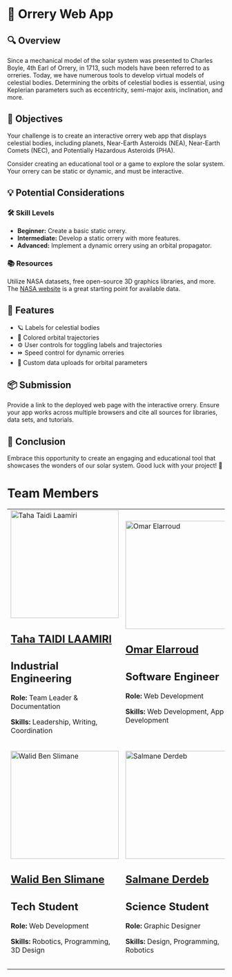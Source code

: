 <body>
    <h1>🌌 Orrery Web App</h1>
    <h2>🔍 Overview</h2>
    <p>
        Since a mechanical model of the solar system was presented to Charles Boyle, 4th Earl of Orrery, in 1713, 
        such models have been referred to as orreries. Today, we have numerous tools to develop virtual models of 
        celestial bodies. Determining the orbits of celestial bodies is essential, using Keplerian parameters 
        such as eccentricity, semi-major axis, inclination, and more.
    </p>
    <h2>🎯 Objectives</h2>
    <p>
        Your challenge is to create an interactive orrery web app that displays celestial bodies, including 
        planets, Near-Earth Asteroids (NEA), Near-Earth Comets (NEC), and Potentially Hazardous Asteroids (PHA).
    </p>
    <p>
        Consider creating an educational tool or a game to explore the solar system. Your orrery can be static 
        or dynamic, and must be interactive.
    </p>
    <h2>💡 Potential Considerations</h2>
    <h3>🛠 Skill Levels</h3>
    <ul>
        <li><strong>Beginner:</strong> Create a basic static orrery.</li>
        <li><strong>Intermediate:</strong> Develop a static orrery with more features.</li>
        <li><strong>Advanced:</strong> Implement a dynamic orrery using an orbital propagator.</li>
    </ul>
    <h3>📚 Resources</h3>
    <p>
        Utilize NASA datasets, free open-source 3D graphics libraries, and more. 
        The <a href="https://www.nasa.gov">NASA website</a> is a great starting point for available data.
    </p>
    <h2>🌟 Features</h2>
    <ul>
        <li>🪐 Labels for celestial bodies</li>
        <li>🌈 Colored orbital trajectories</li>
        <li>⚙️ User controls for toggling labels and trajectories</li>
        <li>⏩ Speed control for dynamic orreries</li>
        <li>📂 Custom data uploads for orbital parameters</li>
    </ul>
    <h2>📦 Submission</h2>
    <p>
        Provide a link to the deployed web page with the interactive orrery. Ensure your app works across multiple 
        browsers and cite all sources for libraries, data sets, and tutorials.
    </p>
    <h2>🚀 Conclusion</h2>
    <p>
        Embrace this opportunity to create an engaging and educational tool that showcases the wonders of our 
        solar system. Good luck with your project! 🌠
<h1>Team Members</h1>

<table>
  <tr>
    <td>
      <img src="https://github.com/user-attachments/assets/12a3426f-ae99-45b6-90b2-05169ba14a44" alt="Taha Taidi Laamiri" width="250" height="250">
      <h2><a href="https://github.com/taha-taidi" target="_blank">Taha TAIDI LAAMIRI</a></h2>
      <h2>Industrial Engineering</h2>
      <p><strong>Role:</strong> Team Leader & Documentation</p>
      <p><strong>Skills:</strong> Leadership, Writing, Coordination</p>
    </td>
    <td>
      <img src="https://github.com/user-attachments/assets/ed6accf1-7571-4787-beb1-b06d742ddf7b" alt="Omar Elarroud" width="250" height="250">
      <h2><a href="https://github.com/omar-elarroud" target="_blank">Omar Elarroud</a></h2>
      <h2>Software Engineer</h2>
      <p><strong>Role:</strong> Web Development</p>
      <p><strong>Skills:</strong> Web Development, App Development</p>
    </td>
    <td>
      <img src="https://github.com/user-attachments/assets/6fe04c47-3c90-492c-bd40-a7436ff193d1" alt="Soufaine GHAZOUANE" width="250" height="250">
      <h2><a href="https://github.com/soufaine-ghazouane" target="_blank">Soufaine GHAZOUANE</a></h2>
      <h2>3D Artist</h2>
      <p><strong>Role:</strong> 3D Designer</p>
      <p><strong>Skills:</strong> 3D Modeling, 3D Animation, VFX</p>
    </td>
  </tr>
  <tr>
    <td>
      <img src="https://github.com/user-attachments/assets/c4e0f643-df81-4683-a413-2296e6527f47" alt="Walid Ben Slimane" width="250" height="250">
      <h2><a href="https://github.com/walid-ben-slimane" target="_blank">Walid Ben Slimane</a></h2>
      <h2>Tech Student</h2>
      <p><strong>Role:</strong> Web Development</p>
      <p><strong>Skills:</strong> Robotics, Programming, 3D Design</p>
    </td>
    <td>
      <img src="https://github.com/user-attachments/assets/70c6ed95-7fce-4ee0-840e-6f5b5265e15e" alt="Salmane Derdeb" width="250" height="250">
      <h2><a href="https://github.com/salmane-derdeb" target="_blank">Salmane Derdeb</a></h2>
      <h2>Science Student</h2>
      <p><strong>Role:</strong> Graphic Designer</p>
      <p><strong>Skills:</strong> Design, Programming, Robotics</p>
    </td>
    <td>
      <img src="https://github.com/user-attachments/assets/5c9d1a28-243c-4c6f-8052-82998c2a2ced" alt="Mourtada TAIDI LAAMIRI" width="250" height="250">
      <h2><a href="https://github.com/mourtada-taidi-laamiri" target="_blank">Mourtada TAIDI LAAMIRI</a></h2>
      <h2>Science Student</h2>
      <p><strong>Role:</strong> Documentation</p>
      <p><strong>Skills:</strong> Robotics, Programming, 3D Design</p>
    </td>
  </tr>
</table>


</body>
</html>

